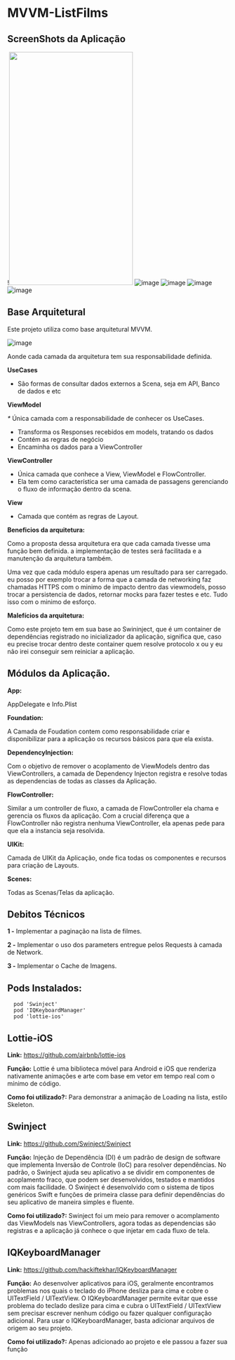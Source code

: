 # MVVM-ListFilms

## ScreenShots da Aplicação

!<img src="https://i.ibb.co/BtcMtv5/1.png" width="282" height="531">
![image](https://i.ibb.co/BtcMtv5/1.png)
![image](https://i.ibb.co/3vNtCqk/2.png)
![image](https://i.ibb.co/8dNwb00/3.png)
![image](https://i.ibb.co/C6f5QSq/4.png)


## Base Arquitetural


Este projeto utiliza como base arquitetural MVVM. 

![image](https://benoitpasquier.com/images/2018/01/mvvm-pattern.png)

Aonde cada camada da arquitetura tem sua responsabilidade definida. 

**UseCases**

* São formas de consultar dados externos a Scena, seja em API, Banco de dados e etc

**ViewModel**

*\** Única camada com a responsabilidade de conhecer os UseCases. 
* Transforma os Responses recebidos em models, tratando os dados
* Contém as regras de negócio 
* Encaminha os dados para a ViewController

**ViewController**

* Única camada que conhece a View, ViewModel e FlowController. 
* Ela tem como característica ser uma camada de passagens gerenciando o fluxo de informação dentro da scena. 

**View**

* Camada que contém as regras de Layout. 

**Beneficios da arquitetura:**

Como a proposta dessa arquitetura era que cada camada tivesse uma função bem definida. a implementação de testes será facilitada e a manutenção da arquitetura também. 

Uma vez que cada módulo espera apenas um resultado para ser carregado. eu posso por exemplo trocar a forma que a camada de networking faz chamadas HTTPS com o minimo de impacto dentro das viewmodels, posso trocar a persistencia de dados, retornar mocks para fazer testes e etc. Tudo isso com o minimo de esforço.

**Malefícios da arquitetura:**

Como este projeto tem em sua base ao Swininject, que é um container de dependências registrado no inicializador da aplicação, significa que, caso eu precise trocar dentro deste container quem resolve protocolo x ou y eu não irei conseguir sem reiniciar a aplicação. 

## Módulos da Aplicação. 

**App:**

AppDelegate e Info.Plist

**Foundation:**

A Camada de Foudation contem como responsabilidade criar e disponibilizar para a aplicação os recursos básicos para que ela exista. 


**DependencyInjection:**

Com o objetivo de remover o acoplamento de ViewModels dentro das ViewControllers, a camada de Dependency Injecton registra e resolve todas as dependencias de todas as classes da Aplicação. 


**FlowController:**

Similar a um controller de fluxo, a camada de FlowController ela chama e gerencia os fluxos da aplicação. Com a crucial diferença que a FlowController não registra nenhuma ViewController, ela apenas pede para que ela a instancia seja resolvida.


**UIKit:**

Camada de UIKit da Aplicação, onde fica todas os componentes e recursos para criação de Layouts. 

**Scenes:**

Todas as Scenas/Telas da aplicação.

## Debitos Técnicos

**1 -** Implementar a paginação na lista de filmes.

**2 -** Implementar o uso dos parameters entregue pelos Requests à camada de Network.

**3 -** Implementar o Cache de Imagens. 

## Pods Instalados:
```  
  pod 'Swinject'
  pod 'IQKeyboardManager'
  pod 'lottie-ios' 
``` 
	
## Lottie-iOS

**Link:** https://github.com/airbnb/lottie-ios

**Função:** Lottie é uma biblioteca móvel para Android e iOS que renderiza nativamente animações e arte com base em vetor em tempo real com o mínimo de código.

**Como foi utilizado?:** Para demonstrar a animação de Loading na lista, estilo Skeleton.

## Swinject

**Link:** https://github.com/Swinject/Swinject

**Função:** Injeção de Dependência (DI) é um padrão de design de software que implementa Inversão de Controle (IoC) para resolver dependências. No padrão, o Swinject ajuda seu aplicativo a se dividir em componentes de acoplamento fraco, que podem ser desenvolvidos, testados e mantidos com mais facilidade. O Swinject é desenvolvido com o sistema de tipos genéricos Swift e funções de primeira classe para definir dependências do seu aplicativo de maneira simples e fluente.

**Como foi utilizado?:** Swinject foi um meio para remover o acomplamento das ViewModels nas ViewControllers, agora todas as dependencias são registras e a aplicação já conhece o que injetar em cada fluxo de tela.

## IQKeyboardManager

**Link:** https://github.com/hackiftekhar/IQKeyboardManager

**Função:** Ao desenvolver aplicativos para iOS, geralmente encontramos problemas nos quais o teclado do iPhone desliza para cima e cobre o UITextField / UITextView. O IQKeyboardManager permite evitar que esse problema do teclado deslize para cima e cubra o UITextField / UITextView sem precisar escrever nenhum código ou fazer qualquer configuração adicional. Para usar o IQKeyboardManager, basta adicionar arquivos de origem ao seu projeto.

**Como foi utilizado?:** Apenas adicionado ao projeto e ele passou a fazer sua função

